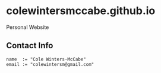 # colewintersmccabe.github.io
Personal Website
## Contact Info

```
name  := "Cole Winters-McCabe"
email := "colewintersm@gmail.com"
```
